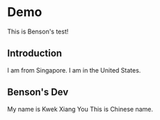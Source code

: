 # Demo

This is Benson's test!
## Introduction
I am from Singapore.
I am in the United States.

## Benson's Dev
My name is Kwek Xiang You
This is Chinese name.

